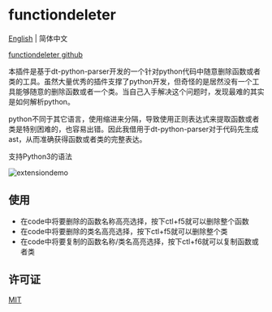 # functiondeleter

[English](./README.md) | 简体中文

[functiondeleter github](https://github.com/tianbinraindrop/functiondeleter)

本插件是基于dt-python-parser开发的一个针对python代码中随意删除函数或者类的工具。虽然大量优秀的插件支撑了python开发，但奇怪的是居然没有一个工具能够随意的删除函数或者一个类。当自己入手解决这个问题时，发现最难的其实是如何解析python。

python不同于其它语言，使用缩进来分隔，导致使用正则表达式来提取函数或者类是特别困难的，也容易出错。因此我借用于dt-python-parser对于代码先生成ast，从而准确获得函数或者类的完整表达。

支持Python3的语法

![extensiondemo](extension.gif)

## 使用

* 在code中将要删除的函数名称高亮选择，按下ctl+f5就可以删除整个函数
* 在code中将要删除的类名高亮选择，按下ctl+f5就可以删除整个类
* 在code中将要复制的函数名称/类名高亮选择，按下ctl+f6就可以复制函数或者类

## 许可证

[MIT](./LICENSE)
